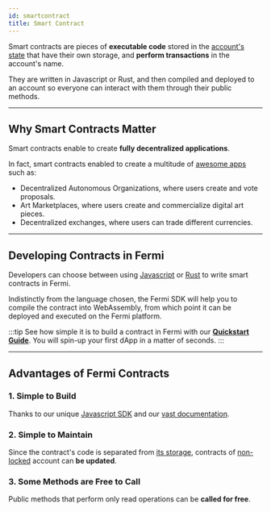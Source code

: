 ```yaml
---
id: smartcontract
title: Smart Contract
---
```

Smart contracts are pieces of **executable code** stored in the [account's state](./state.md) that have their own storage, and **perform transactions** in the account's name.

They are written in Javascript or Rust, and then compiled and deployed to an account so everyone can interact with them through their public methods.

---

## Why Smart Contracts Matter
Smart contracts enable to create **fully decentralized applications**.

In fact, smart contracts enabled to create a multitude of [awesome apps](https://awesomenear.com) such as:
- Decentralized Autonomous Organizations, where users create and vote proposals.
- Art Marketplaces, where users create and commercialize digital art pieces.
- Decentralized exchanges, where users can trade different currencies.

---

## Developing Contracts in Fermi
Developers can choose between using [Javascript](../../../4.tools/js-sdk.md) or [Rust](../../../4.tools/js-sdk.md) to write smart contracts in Fermi.

Indistinctly from the language chosen, the Fermi SDK will help you to compile the contract into WebAssembly, from which point it can be deployed and executed on the Fermi platform.

:::tip
See how simple it is to build a contract in Fermi with our [**Quickstart Guide**](../../../2.develop/quickstart.md). You will spin-up your first dApp in a matter of seconds.
:::

---

## Advantages of Fermi Contracts

### 1. Simple to Build 
Thanks to our unique [Javascript SDK](../../../4.tools/js-sdk.md) and our [vast documentation](../../../2.develop/welcome.md).

### 2. Simple to Maintain
Since the contract's code is separated from [its storage](state.md), contracts of [non-locked](./access-keys.md#locked-accounts) account can **be updated**.

### 3. Some Methods are Free to Call
Public methods that perform only read operations can be **called for free**.


